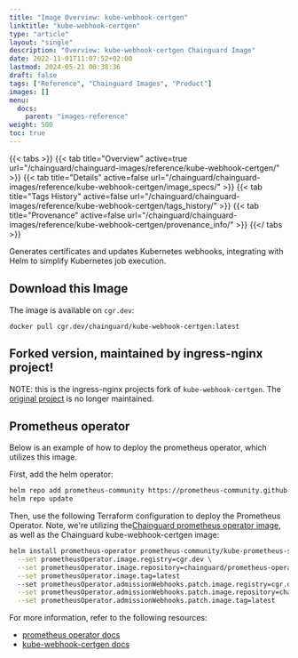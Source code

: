 ```yaml
---
title: "Image Overview: kube-webhook-certgen"
linktitle: "kube-webhook-certgen"
type: "article"
layout: "single"
description: "Overview: kube-webhook-certgen Chainguard Image"
date: 2022-11-01T11:07:52+02:00
lastmod: 2024-05-21 00:38:36
draft: false
tags: ["Reference", "Chainguard Images", "Product"]
images: []
menu: 
  docs: 
    parent: "images-reference"
weight: 500
toc: true
---
```


{{< tabs >}}
{{< tab title="Overview" active=true url="/chainguard/chainguard-images/reference/kube-webhook-certgen/" >}}
{{< tab title="Details" active=false url="/chainguard/chainguard-images/reference/kube-webhook-certgen/image_specs/" >}}
{{< tab title="Tags History" active=false url="/chainguard/chainguard-images/reference/kube-webhook-certgen/tags_history/" >}}
{{< tab title="Provenance" active=false url="/chainguard/chainguard-images/reference/kube-webhook-certgen/provenance_info/" >}}
{{</ tabs >}}



<!--overview:start-->
Generates certificates and updates Kubernetes webhooks, integrating with Helm to simplify Kubernetes job execution.
<!--overview:end-->

## Download this Image

The image is available on `cgr.dev`:

```
docker pull cgr.dev/chainguard/kube-webhook-certgen:latest
```


<!--body:start-->

## Forked version, maintained by ingress-nginx project!
NOTE: this is the ingress-nginx projects fork of `kube-webhook-certgen`. The
[original project](https://github.com/jet/kube-webhook-certgen) is no longer
maintained.

## Prometheus operator
Below is an example of how to deploy the prometheus operator, which utilizes
this image.

First, add the helm operator:

```bash
helm repo add prometheus-community https://prometheus-community.github.io/helm-charts
helm repo update
```

Then, use the following Terraform configuration to deploy the Prometheus
Operator. Note, we're utilizing the[Chainguard prometheus operator image](https://github.com/chainguard-images/images/tree/main/images/prometheus-operator),
as well as the Chainguard kube-webhook-certgen image:

```bash
helm install prometheus-operator prometheus-community/kube-prometheus-stack \
  --set prometheusOperator.image.registry=cgr.dev \
  --set prometheusOperator.image.repository=chainguard/prometheus-operator \
  --set prometheusOperator.image.tag=latest
  --set prometheusOperator.admissionWebhooks.patch.image.registry=cgr.dev \
  --set prometheusOperator.admissionWebhooks.patch.image.repository=chainguard/kube-webhook-certgen \
  --set prometheusOperator.admissionWebhooks.patch.image.tag=latest
```

For more information, refer to the following resources:
- [prometheus operator docs](https://github.com/prometheus-community/helm-charts/tree/main/charts/kube-prometheus-stack)
- [kube-webhook-certgen docs](https://github.com/kubernetes/ingress-nginx/tree/main/images/kube-webhook-certgen)

<!--body:end-->

